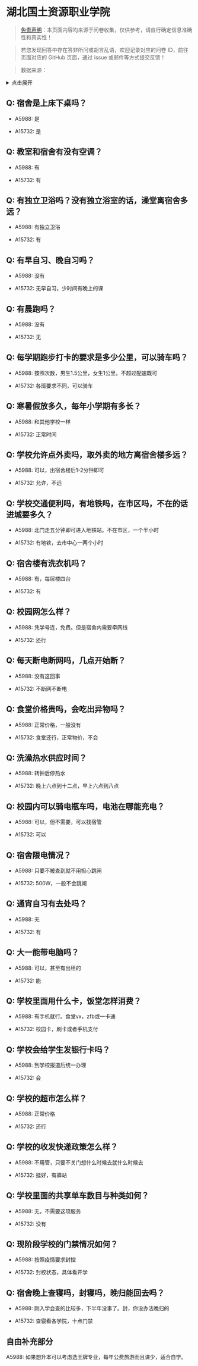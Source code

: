 # 湖北国土资源职业学院

> [免责声明](https://colleges.chat/#_3)：本页面内容均来源于问卷收集，仅供参考，请自行确定信息准确性和真实性！

> 若您发现回答中存在答非所问或胡言乱语，欢迎记录对应的问卷 ID，前往页面对应的 GitHub 页面，通过 issue 或邮件等方式提交反馈！

> 数据来源：

<details><summary>点击展开</summary>
<ul>
<li>A5988: 匿名 (2022 年 06 月)</li>
<li>A15732: 匿名 (2022 年 07 月)</li>
</ul>
</details>

## Q: 宿舍是上床下桌吗？

- A5988: 是

- A15732: 是

## Q: 教室和宿舍有没有空调？

- A5988: 有

- A15732: 有

## Q: 有独立卫浴吗？没有独立浴室的话，澡堂离宿舍多远？

- A5988: 有独立卫浴

- A15732: 有

## Q: 有早自习、晚自习吗？

- A5988: 没有

- A15732: 无早自习，少时间有晚上的课

## Q: 有晨跑吗？

- A5988: 没有

- A15732: 无

## Q: 每学期跑步打卡的要求是多少公里，可以骑车吗？

- A5988: 按照次数，男生1.5公里，女生1公里。不超过配速既可

- A15732: 各班要求不同，可以骑车

## Q: 寒暑假放多久，每年小学期有多长？

- A5988: 和其他学校一样

- A15732: 正常时间

## Q: 学校允许点外卖吗，取外卖的地方离宿舍楼多远？

- A5988: 可以，出宿舍楼后1-2分钟即可

- A15732: 允许，不远

## Q: 学校交通便利吗，有地铁吗，在市区吗，不在的话进城要多久？

- A5988: 北门走五分钟即可进入地铁站。不在市区，一个半小时

- A15732: 有地铁，去市中心一两个小时

## Q: 宿舍楼有洗衣机吗？

- A5988: 有，每层楼四台

- A15732: 有

## Q: 校园网怎么样？

- A5988: 凭学号连，免费。但是宿舍内需要牵网线

- A15732: 还行

## Q: 每天断电断网吗，几点开始断？

- A5988: 没有这回事

- A15732: 不断网不断电

## Q: 食堂价格贵吗，会吃出异物吗？

- A5988: 正常价格，一般没有

- A15732: 食堂还行，正常物价，不会

## Q: 洗澡热水供应时间？

- A5988: 转钟后停热水

- A15732: 晚上六点到十二点，早上六点到八点

## Q: 校园内可以骑电瓶车吗，电池在哪能充电？

- A5988: 可以，但不需要，可以找宿管

- A15732: 可以

## Q: 宿舍限电情况？

- A5988: 只要不被查到就不用担心跳闸

- A15732: 500W，一般不会跳闸

## Q: 通宵自习有去处吗？

- A5988: 无

- A15732: 有

## Q: 大一能带电脑吗？

- A5988: 可以，甚至有出租的

- A15732: 能

## Q: 学校里面用什么卡，饭堂怎样消费？

- A5988: 有手机就行。食堂vx，zfb或一卡通

- A15732: 校园卡，刷卡或者手机支付

## Q: 学校会给学生发银行卡吗？

- A5988: 到学校报道后统一办理

- A15732: 会

## Q: 学校的超市怎么样？

- A5988: 正常价格

- A15732: 还行

## Q: 学校的收发快递政策怎么样？

- A5988: 不用管，只要不关门想什么时候去就什么时候去

- A15732: 挺好，有驿站

## Q: 学校里面的共享单车数目与种类如何？

- A5988: 无，不需要这项服务

- A15732: 没有

## Q: 现阶段学校的门禁情况如何？

- A5988: 按照疫情要求封控

- A15732: 封校状态，具体看开学

## Q: 宿舍晚上查寝吗，封寝吗，晚归能回去吗？

- A5988: 刚入学会查的比较多，下半年没事了。封，你没办法晚归的

- A15732: 查寝看各学院，十点门禁

## 自由补充部分

A5988: 如果想升本可以考虑选王牌专业，每年公费旅游而且课少，适合自学。